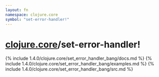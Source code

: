 ```yaml
---
layout: fn
namespace: clojure.core
symbol: "set-error-handler!"
---
```


# [clojure.core](../)/set-error-handler!

{% include 1.4.0/clojure.core/set_error_handler_bang/docs.md %}
{% include 1.4.0/clojure.core/set_error_handler_bang/examples.md %}
{% include 1.4.0/clojure.core/set_error_handler_bang/src.md %}


